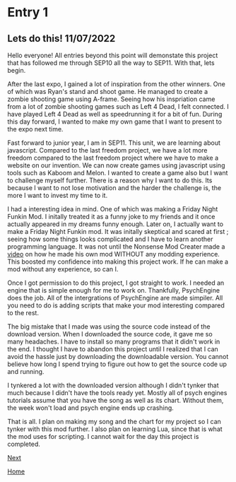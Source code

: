 # Entry 1
## Lets do this! 11/07/2022

Hello everyone! All entries beyond this point will demonstate this project that has followed me through SEP10 all the way to SEP11. With that, lets begin.

After the last expo, I gained a lot of inspiration from the other winners. One of which was Ryan's stand and shoot game. He managed to create a zombie shooting game using A-frame. Seeing how his inspriation came from a lot of zombie shooting games such as Left 4 Dead, I felt connected. I have played Left 4 Dead as well as speedrunning it for a bit of fun. During this day forward, I wanted to make my own game that I want to present to the expo next time. 

Fast forward to junior year, I am in SEP11. This unit, we are learning about javascript. Compared to the last freedom project, we have a lot more freedom compared to the last freedom project where we have to make a website on our invention. We can now create games using javascript using tools such as Kaboom and Melon. I wanted to create a game also but I want to challenge myself further. There is a reason why I want to do this. Its because I want to not lose motivation and the harder the challenge is, the more I want to invest my time to it.

I had a interesting idea in mind. One of which was making a Friday Night Funkin Mod. I initally treated it as a funny joke to my friends and it once actually appeared in my dreams funny enough. Later on, I actually want to make a Friday Night Funkin mod. It was initally skeptical and scared at first ; seeing how some things looks complicated and I have to learn another programming language. It was not until the Nonsense Mod Creater made a [video](https://youtu.be/bUj0KODb8BA) on how he made his own mod WITHOUT any modding experience. This boosted my confidence into making this project work. If he can make a mod without any experience, so can I.

Once I got permission to do this project, I got straight to work. I needed an engine that is simple enough for me to work on. Thankfully, PsychEngine does the job. All of the intergrations of PsychEngine are made simpiler. All you need to do is adding scripts that make your mod interesting compared to the rest.

The big mistake that I made was using the source code instead of the download version. When I downloaded the source code, it gave me so many headaches. I have to install so many programs that it didn't work in the end. I thought I have to abandon this project until I realized that I can avoid the hassle just by downloading the downloadable version. You cannot believe how long I spend trying to figure out how to get the source code up and running. 

I tynkered a lot with the downloaded version although I didn't tynker that much because I didn't have the tools ready yet. Mostly all of psych engines tutorials assume that you have the song as well as its chart. Without them, the week won't load and psych engine ends up crashing.

That is all. I plan on making my song and the chart for my project so I can tynker with this mod further. I also plan on learning Lua, since that is what the mod uses for scripting. I cannot wait for the day this project is completed.

[Next](entry02.md)

[Home](../README.md)